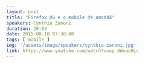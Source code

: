 ```yaml
---
layout: post
title: "Firefox OS e o mobile de amanhã"
speakers: Cynthia Zanoni
duration: 20:03
date: 2015-08-18 07:38:00
tags: [ mobile ]
img: '/assets/image/speakers/cynthia-zanoni.jpg'
link: https://www.youtube.com/watch?v=up_dWwac6Lc
---
```


